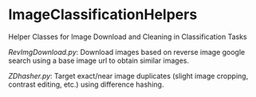 # ImageClassificationHelpers

Helper Classes for Image Download and Cleaning in Classification Tasks

*RevImgDownload.py*: Download images based on reverse image google search using a base image url to obtain similar images.

*ZDhasher.py*: Target exact/near image duplicates (slight image cropping, contrast editing, etc.) using difference hashing. 
